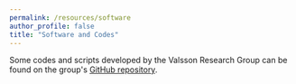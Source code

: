 ```yaml
---
permalink: /resources/software
author_profile: false
title: "Software and Codes"
---
```


Some codes and scripts developed by the Valsson Research Group can be found on the group's [GitHub repository](https://github.com/valsson-group).
